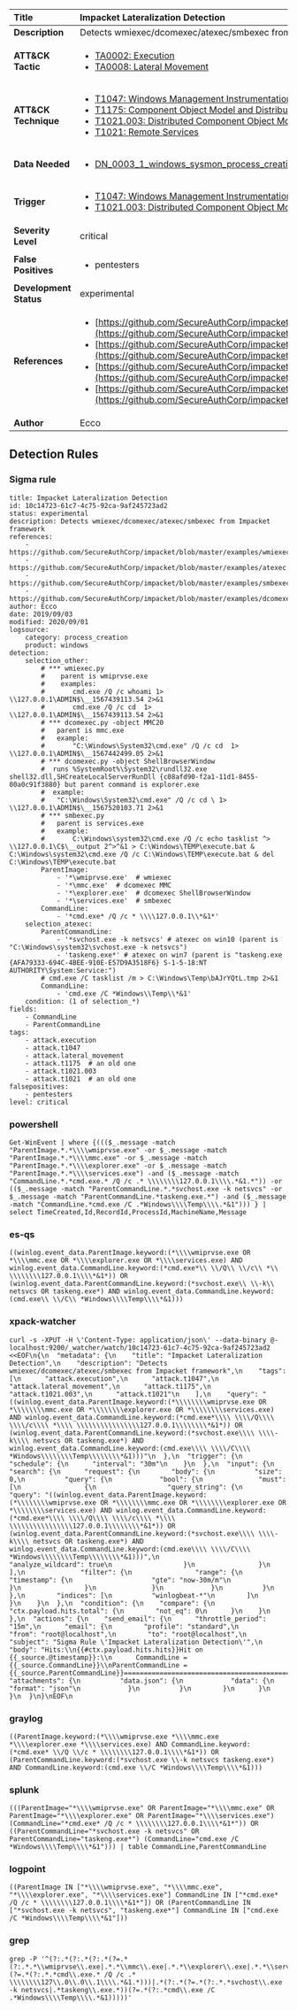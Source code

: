 | Title                    | Impacket Lateralization Detection       |
|:-------------------------|:------------------|
| **Description**          | Detects wmiexec/dcomexec/atexec/smbexec from Impacket framework |
| **ATT&amp;CK Tactic**    |  <ul><li>[TA0002: Execution](https://attack.mitre.org/tactics/TA0002)</li><li>[TA0008: Lateral Movement](https://attack.mitre.org/tactics/TA0008)</li></ul>  |
| **ATT&amp;CK Technique** | <ul><li>[T1047: Windows Management Instrumentation](https://attack.mitre.org/techniques/T1047)</li><li>[T1175: Component Object Model and Distributed COM](https://attack.mitre.org/techniques/T1175)</li><li>[T1021.003: Distributed Component Object Model](https://attack.mitre.org/techniques/T1021/003)</li><li>[T1021: Remote Services](https://attack.mitre.org/techniques/T1021)</li></ul>  |
| **Data Needed**          | <ul><li>[DN_0003_1_windows_sysmon_process_creation](../Data_Needed/DN_0003_1_windows_sysmon_process_creation.md)</li></ul>  |
| **Trigger**              | <ul><li>[T1047: Windows Management Instrumentation](../Triggers/T1047.md)</li><li>[T1021.003: Distributed Component Object Model](../Triggers/T1021.003.md)</li></ul>  |
| **Severity Level**       | critical |
| **False Positives**      | <ul><li>pentesters</li></ul>  |
| **Development Status**   | experimental |
| **References**           | <ul><li>[https://github.com/SecureAuthCorp/impacket/blob/master/examples/wmiexec.py](https://github.com/SecureAuthCorp/impacket/blob/master/examples/wmiexec.py)</li><li>[https://github.com/SecureAuthCorp/impacket/blob/master/examples/atexec.py](https://github.com/SecureAuthCorp/impacket/blob/master/examples/atexec.py)</li><li>[https://github.com/SecureAuthCorp/impacket/blob/master/examples/smbexec.py](https://github.com/SecureAuthCorp/impacket/blob/master/examples/smbexec.py)</li><li>[https://github.com/SecureAuthCorp/impacket/blob/master/examples/dcomexec.py](https://github.com/SecureAuthCorp/impacket/blob/master/examples/dcomexec.py)</li></ul>  |
| **Author**               | Ecco |


## Detection Rules

### Sigma rule

```
title: Impacket Lateralization Detection
id: 10c14723-61c7-4c75-92ca-9af245723ad2
status: experimental
description: Detects wmiexec/dcomexec/atexec/smbexec from Impacket framework
references:
    - https://github.com/SecureAuthCorp/impacket/blob/master/examples/wmiexec.py
    - https://github.com/SecureAuthCorp/impacket/blob/master/examples/atexec.py
    - https://github.com/SecureAuthCorp/impacket/blob/master/examples/smbexec.py
    - https://github.com/SecureAuthCorp/impacket/blob/master/examples/dcomexec.py
author: Ecco
date: 2019/09/03
modified: 2020/09/01
logsource:
    category: process_creation
    product: windows
detection:
    selection_other:
        # *** wmiexec.py 
        #    parent is wmiprvse.exe
        #    examples:
        #       cmd.exe /Q /c whoami 1> \\127.0.0.1\ADMIN$\__1567439113.54 2>&1
        #       cmd.exe /Q /c cd  1> \\127.0.0.1\ADMIN$\__1567439113.54 2>&1
        # *** dcomexec.py -object MMC20 
        #   parent is mmc.exe
        #   example:
        #       "C:\Windows\System32\cmd.exe" /Q /c cd  1> \\127.0.0.1\ADMIN$\__1567442499.05 2>&1
        # *** dcomexec.py -object ShellBrowserWindow
        #  runs %SystemRoot%\System32\rundll32.exe shell32.dll,SHCreateLocalServerRunDll {c08afd90-f2a1-11d1-8455-00a0c91f3880} but parent command is explorer.exe
        #  example:
        #   "C:\Windows\System32\cmd.exe" /Q /c cd \ 1> \\127.0.0.1\ADMIN$\__1567520103.71 2>&1
        # *** smbexec.py
        #   parent is services.exe
        #   example:
        #       C:\Windows\system32\cmd.exe /Q /c echo tasklist ^> \\127.0.0.1\C$\__output 2^>^&1 > C:\Windows\TEMP\execute.bat & C:\Windows\system32\cmd.exe /Q /c C:\Windows\TEMP\execute.bat & del C:\Windows\TEMP\execute.bat
        ParentImage:
            - '*\wmiprvse.exe'  # wmiexec
            - '*\mmc.exe'  # dcomexec MMC
            - '*\explorer.exe'  # dcomexec ShellBrowserWindow
            - '*\services.exe'  # smbexec
        CommandLine:
            - '*cmd.exe* /Q /c * \\\\127.0.0.1\\*&1*'
    selection_atexec:
        ParentCommandLine:
            - '*svchost.exe -k netsvcs' # atexec on win10 (parent is "C:\Windows\system32\svchost.exe -k netsvcs")
            - 'taskeng.exe*' # atexec on win7 (parent is "taskeng.exe {AFA79333-694C-4BEE-910E-E57D9A3518F6} S-1-5-18:NT AUTHORITY\System:Service:")
        # cmd.exe /C tasklist /m > C:\Windows\Temp\bAJrYQtL.tmp 2>&1
        CommandLine:
            - 'cmd.exe /C *Windows\\Temp\\*&1'
    condition: (1 of selection_*)
fields:
    - CommandLine
    - ParentCommandLine
tags:
    - attack.execution
    - attack.t1047
    - attack.lateral_movement
    - attack.t1175  # an old one
    - attack.t1021.003
    - attack.t1021  # an old one
falsepositives:
    - pentesters
level: critical

```





### powershell
    
```
Get-WinEvent | where {((($_.message -match "ParentImage.*.*\\\\wmiprvse.exe" -or $_.message -match "ParentImage.*.*\\\\mmc.exe" -or $_.message -match "ParentImage.*.*\\\\explorer.exe" -or $_.message -match "ParentImage.*.*\\\\services.exe") -and ($_.message -match "CommandLine.*.*cmd.exe.* /Q /c .* \\\\\\\\127.0.0.1\\\\.*&1.*")) -or (($_.message -match "ParentCommandLine.*.*svchost.exe -k netsvcs" -or $_.message -match "ParentCommandLine.*taskeng.exe.*") -and ($_.message -match "CommandLine.*cmd.exe /C .*Windows\\\\Temp\\\\.*&1"))) } | select TimeCreated,Id,RecordId,ProcessId,MachineName,Message
```


### es-qs
    
```
((winlog.event_data.ParentImage.keyword:(*\\\\wmiprvse.exe OR *\\\\mmc.exe OR *\\\\explorer.exe OR *\\\\services.exe) AND winlog.event_data.CommandLine.keyword:(*cmd.exe*\\ \\/Q\\ \\/c\\ *\\ \\\\\\\\127.0.0.1\\\\*&1*)) OR (winlog.event_data.ParentCommandLine.keyword:(*svchost.exe\\ \\-k\\ netsvcs OR taskeng.exe*) AND winlog.event_data.CommandLine.keyword:(cmd.exe\\ \\/C\\ *Windows\\\\Temp\\\\*&1)))
```


### xpack-watcher
    
```
curl -s -XPUT -H \'Content-Type: application/json\' --data-binary @- localhost:9200/_watcher/watch/10c14723-61c7-4c75-92ca-9af245723ad2 <<EOF\n{\n  "metadata": {\n    "title": "Impacket Lateralization Detection",\n    "description": "Detects wmiexec/dcomexec/atexec/smbexec from Impacket framework",\n    "tags": [\n      "attack.execution",\n      "attack.t1047",\n      "attack.lateral_movement",\n      "attack.t1175",\n      "attack.t1021.003",\n      "attack.t1021"\n    ],\n    "query": "((winlog.event_data.ParentImage.keyword:(*\\\\\\\\wmiprvse.exe OR *\\\\\\\\mmc.exe OR *\\\\\\\\explorer.exe OR *\\\\\\\\services.exe) AND winlog.event_data.CommandLine.keyword:(*cmd.exe*\\\\ \\\\/Q\\\\ \\\\/c\\\\ *\\\\ \\\\\\\\\\\\\\\\127.0.0.1\\\\\\\\*&1*)) OR (winlog.event_data.ParentCommandLine.keyword:(*svchost.exe\\\\ \\\\-k\\\\ netsvcs OR taskeng.exe*) AND winlog.event_data.CommandLine.keyword:(cmd.exe\\\\ \\\\/C\\\\ *Windows\\\\\\\\Temp\\\\\\\\*&1)))"\n  },\n  "trigger": {\n    "schedule": {\n      "interval": "30m"\n    }\n  },\n  "input": {\n    "search": {\n      "request": {\n        "body": {\n          "size": 0,\n          "query": {\n            "bool": {\n              "must": [\n                {\n                  "query_string": {\n                    "query": "((winlog.event_data.ParentImage.keyword:(*\\\\\\\\wmiprvse.exe OR *\\\\\\\\mmc.exe OR *\\\\\\\\explorer.exe OR *\\\\\\\\services.exe) AND winlog.event_data.CommandLine.keyword:(*cmd.exe*\\\\ \\\\/Q\\\\ \\\\/c\\\\ *\\\\ \\\\\\\\\\\\\\\\127.0.0.1\\\\\\\\*&1*)) OR (winlog.event_data.ParentCommandLine.keyword:(*svchost.exe\\\\ \\\\-k\\\\ netsvcs OR taskeng.exe*) AND winlog.event_data.CommandLine.keyword:(cmd.exe\\\\ \\\\/C\\\\ *Windows\\\\\\\\Temp\\\\\\\\*&1)))",\n                    "analyze_wildcard": true\n                  }\n                }\n              ],\n              "filter": {\n                "range": {\n                  "timestamp": {\n                    "gte": "now-30m/m"\n                  }\n                }\n              }\n            }\n          }\n        },\n        "indices": [\n          "winlogbeat-*"\n        ]\n      }\n    }\n  },\n  "condition": {\n    "compare": {\n      "ctx.payload.hits.total": {\n        "not_eq": 0\n      }\n    }\n  },\n  "actions": {\n    "send_email": {\n      "throttle_period": "15m",\n      "email": {\n        "profile": "standard",\n        "from": "root@localhost",\n        "to": "root@localhost",\n        "subject": "Sigma Rule \'Impacket Lateralization Detection\'",\n        "body": "Hits:\\n{{#ctx.payload.hits.hits}}Hit on {{_source.@timestamp}}:\\n      CommandLine = {{_source.CommandLine}}\\nParentCommandLine = {{_source.ParentCommandLine}}================================================================================\\n{{/ctx.payload.hits.hits}}",\n        "attachments": {\n          "data.json": {\n            "data": {\n              "format": "json"\n            }\n          }\n        }\n      }\n    }\n  }\n}\nEOF\n
```


### graylog
    
```
((ParentImage.keyword:(*\\\\wmiprvse.exe *\\\\mmc.exe *\\\\explorer.exe *\\\\services.exe) AND CommandLine.keyword:(*cmd.exe* \\/Q \\/c * \\\\\\\\127.0.0.1\\\\*&1*)) OR (ParentCommandLine.keyword:(*svchost.exe \\-k netsvcs taskeng.exe*) AND CommandLine.keyword:(cmd.exe \\/C *Windows\\\\Temp\\\\*&1)))
```


### splunk
    
```
(((ParentImage="*\\\\wmiprvse.exe" OR ParentImage="*\\\\mmc.exe" OR ParentImage="*\\\\explorer.exe" OR ParentImage="*\\\\services.exe") (CommandLine="*cmd.exe* /Q /c * \\\\\\\\127.0.0.1\\\\*&1*")) OR ((ParentCommandLine="*svchost.exe -k netsvcs" OR ParentCommandLine="taskeng.exe*") (CommandLine="cmd.exe /C *Windows\\\\Temp\\\\*&1"))) | table CommandLine,ParentCommandLine
```


### logpoint
    
```
((ParentImage IN ["*\\\\wmiprvse.exe", "*\\\\mmc.exe", "*\\\\explorer.exe", "*\\\\services.exe"] CommandLine IN ["*cmd.exe* /Q /c * \\\\\\\\127.0.0.1\\\\*&1*"]) OR (ParentCommandLine IN ["*svchost.exe -k netsvcs", "taskeng.exe*"] CommandLine IN ["cmd.exe /C *Windows\\\\Temp\\\\*&1"]))
```


### grep
    
```
grep -P '^(?:.*(?:.*(?:.*(?=.*(?:.*.*\\wmiprvse\\.exe|.*.*\\mmc\\.exe|.*.*\\explorer\\.exe|.*.*\\services\\.exe))(?=.*(?:.*.*cmd\\.exe.* /Q /c .* \\\\\\\\127\\.0\\.0\\.1\\\\.*&1.*)))|.*(?:.*(?=.*(?:.*.*svchost\\.exe -k netsvcs|.*taskeng\\.exe.*))(?=.*(?:.*cmd\\.exe /C .*Windows\\\\Temp\\\\.*&1)))))'
```



